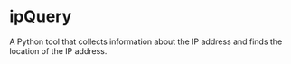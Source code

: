 # ipQuery
A Python tool that collects information about the IP address and finds the location of the IP address.
